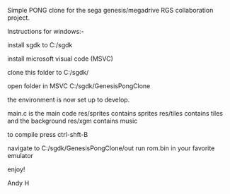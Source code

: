 Simple PONG clone for the sega genesis/megadrive RGS collaboration project.

Instructions for windows:-

install sgdk to C:/sgdk

install microsoft visual code (MSVC)

clone this folder to C:/sgdk/ 

open folder in MSVC C:/sgdk/GenesisPongClone

the environment is now set up to develop.

main.c is the main code
res/sprites contains sprites
res/tiles contains tiles and the background
res/xgm contains music

to compile press ctrl-shft-B

navigate to C:/sgdk/GenesisPongClone/out
run rom.bin in your favorite emulator

enjoy!

Andy H
